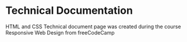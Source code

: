 # Technical Documentation
HTML and CSS
Technical document page was created during the course Responsive Web Design from freeCodeCamp
